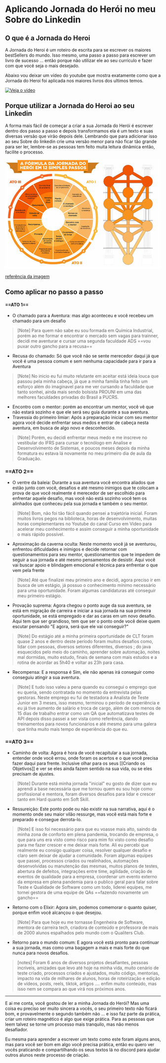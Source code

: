 # Aplicando Jornada do Herói no meu Sobre do Linkedin

## O que é a Jornada do Heroi

A Jornada do Heroi é um roteiro de escrita para se escrever os maiores bestSellers do mundo. Isso mesmo, uma passo a passo para escrever um livro de sucesso ... então porque não utilizar ele ao seu curriculo e fazer com que você seja o mais desejado.

Abaixo vou deixar um vídeo do youtube que mostra exatamente como que a Jornada do Heroi foi aplicada nos maiores livros dos ultimos temos.

[![Veja o vídeo](https://encrypted-tbn0.gstatic.com/images?q=tbn:ANd9GcSCC01kJas0I78XsfcQnDs4JiHvCe9e-XMamQ&s)](https://www.youtube.com/watch?v=Stdko2NIUNI&t=21s)

## Porque utilizar a Jornada do Heroi ao seu Linkedin

A forma mais fácil de começar a criar a sua Jornada do Herói é escrever dentro dos passo a passo e depois transformamos ela é um texto e suas diversas versão que virão depois dele. Lembrando que para adicionar isso ao seu Sobre do linkedin crie uma versão menor para não ficar tão grande para ser ler, lembre-se as pessoas tem feito muita leitura dinâmica então, facilite o processo.

<img src="../img/jornada do heroi/jornadaDoHeroi.png" alt="Infografico Jornada do Heroi">

[referência da imagem](https://www.projetomayhem.com.br/a-jornada-do-herói-e-a-kabbalah)

## Como aplicar no passo a passo

#### ==ATO 1==

- O chamado para a Aventura: mas algo aconteceu e você recebeu um chamado para um desafio

> [Note]
> Para quem não sabe eu sou formada em Química Industrial, porém ao me formar e encontrar o mercado sem vagas para trainner, decidi me aventurar e cursar uma segunda faculdade ADS ==vou puxar outro gancho para a recusa==

- Recusa do chamado: Só que você não se sente merecedor daqui já que você é uma pessoa comum e sem nenhuma capacidade para ir para a Aventura

> [Note]
> No inicio eu fui muito relutante em aceitar está ideia louca que passou pela minha cabeça, já que a minha familia tinha feito um esforço além do imaginavel para me ver cursando a faculdade que tanto sonhei, ainda mais sendo bolsista PROUNI em uma das melhores faculdades privadas do Brasil a PUCRS.

- Encontro com o mentor: porém ao encontrar um mentor, você vê que não estará sozinho e que ele será seu guia durante a sua aventura.
- Travessia do primeiro limiar: Após a preparação iniciar com seu mentor agora você decide enfrentar seus medos e entrar de cabeça nesta aventura, em busca de algo novo e desconhecido.

> [Note]
> Porém, eu decidi enfrentar meus medo e me inscreve no vestibular do IFRS para cursar o tecnólogo em Analise e Desenvolvimento de Sistemas, e poucos meses depois da minha formatura eu estava lá novamente no meu primeiro dia de aula da Graduação.

### ==ATO 2==

- O ventre da baleia: Durante a sua aventura você encontra aliados que estão junto com você, desafios e até mesmo inimigos que te colocam a prova de que você realmente é merecedor de ser escolhido para enfrentar aquele desafio, mas você não está sozinho você tem os alinhados que conheceu pela sua jornada e também o seu mentor.

> [Note]
> Bom, não foi tão fácil quando pensei a trajetória inicial. Foram muitos livros pegos na biblioteca, horas de desenvolvimento, muitas horas complementares no Youtube do canal Curso em Vídeo para acelerar meu conhecimento e assim conseguir a minha oportunidade o mais rápido possível.

- Aproximação da caverna oculta: Neste momento você já se aventurou, enfrentou dificuldades e inimigos e decide retornar com questionamentos para seu mentor, questionamentos que te impedem de seguir a sua jornada e até mesmo pensamentos de desistir. Aqui você vai buscar apoio e blindagem emocional e técnica para enfrentar o que vem pela frente

> [Note]
> Até que finalizei meu primeiro ano e decidi, agora preciso ir em busca de um estágio, já possuo o conhecimento mínimo necessário para uma oportunidade. Foram algumas candidaturas até conseguir meu primeiro estágio.

- Provação suprema: Agora chegou o ponto auge da sua aventura, se está em migração de carreira e iniciar a sua jornada na sua primeira oportunidade, se está empregado e dar as caras em um novo desafio. Aqui tem que ser grandioso, tem que ser o ponto onde você deixe quem escutar pensando "E agora, será que ele vai conseguir?"

> [Note]
> Do estágio até a minha primeira oportunidade de CLT foram quase 2 anos e dentro deste período foram muitos desafios como, lidar com pessoas, diversos setores diferentes, diversos ; do java esquecidos pelo meio do caminho, aprender sobre automação, noites mal dormidas, muito estudo, finais de semana com mais estudos e a rotina de acordar as 5h40 e voltar as 23h para casa.

- Recompensa: E a responsa é Sim, ele não apenas irá conseguir como conseguiu atingir a sua aventura.

> [Note]
> E tudo isso valeu a pena quando eu consegui o emprego que eu queria, sendo contratada no momento da entrevista pelas gestoras. Neste emprego eu fui de testadora a Analista de Teste Junior em 3 meses, isso mesmo, terminou o período de experiência e eu já tive aumento de salário e troca de cargo, além de com menos de 15 dias de trabalho entrar como um QA que automatizava testes de API depois disso passei a ser vista como referência, dando treinamentos para novos funcionários e até mesmo para uma galera que tinha muito mais tempo de experiência do que eu.

### ==ATO 3==

- Caminho de volta: Agora é hora de você recapitular a sua jornada, entender onde você errou, onde foram os acertos e o que você precisa fazer daqui para frente. Inclusive olhar para os seus [[Criando os Objetivos]] e ver se eles ainda fazem sentido na sua vida, ou se eles precisam de ajustes.

> [Note]
> Durante está minha jornada "inicial" eu gosto de dizer que eu aprendi a base necessária que me tornou quem eu sou hoje como profissional e mentora, foram diversos desafios para lidar e crescer tanto em Hard quanto em Soft Skill.

- Ressureição: Este ponto pode ou não existir na sua narrativa, aqui é o momento onde seu maior vilão ressurge, mas você está mais forte e preparado e consegue derrota-lo.

> [Note]
> E isso foi necessário para que eu voasse mais alto, saindo da minha zona de conforto em plena pandemia, trocando de empresa, o que para uns era visto como risco para mim foi visto como desafio para me fazer crescer e me deixar mais forte. Ali eu percebi que realmente eu consigo qualquer coisa, resolver qualquer desafio e claro sem deixar de ajudar a comunidade. Foram algumas equipes que passei, processos criados ou realinhados, automações desenvolvidas ou manutenção das mesmas, muitos planos de testes, abertura de defeitos, integrações entre time, agilidade, criação de eventos de qualidade para a empresa, coordenar um evento externo da empresa em plena pandemia para o publico geral para falar sobre Teste e Qualidade de Software como um todo, liderei equipes, me tornei gestora de uma equipe de QAs ==fazendo novamente um gancho==

- Retorno com o Elixir: Agora sim, podemos comemorar o quanto quiser, porque enfim você alcançou o que desejou.

> [Note]
> Para que hoje eu me tornasse Engenheira de Software, mentora de carreira tech, criadora de conteúdo e professora de mais de 2000 alunos espalhados pelo mundo com o Qualiters Club.

- Retorno para o mundo comum: E agora você está pronto para continuar a sua jornada, mas como uma bagagem a mais e mais forte do que nunca para novos desafios.

> [notes]
> Foram 6 anos de diversos projetos desafiantes, pessoas incriveis, amizades que levo até hoje na minha vida, muito cenário de teste criado, processos criados e ajustados, muito código, mentorias, impacto na vida de milhares de alunos, horas de roteirização e edição de vídeos, posts, reels, tiktok, artigos .... enfim muito conteúdo, mas isso nem se compara ao que virá nos próximos anos.

---

E ai me conta, você gostou de ler a minha Jornada do Herói? Mas uma coisa eu preciso ser muito sincera a vocês, o seu primeiro texto não ficará bom, e provavelmente o segundo também não ... e isso faz parte da prática, criar um roteiro magnético é algo que exige prática. Para as pessoas que leem talvez se torne um processo mais tranquilo, mas não menos desafiador.

Eu mesma para aprender a escrever um texto como este foram alguns anos, mas para você ser bom em algo você precisa prática, então eu quero ver vocês praticando e compartilhando os seus textos lá no discord para ajudar outros alunos neste processo de criação.

